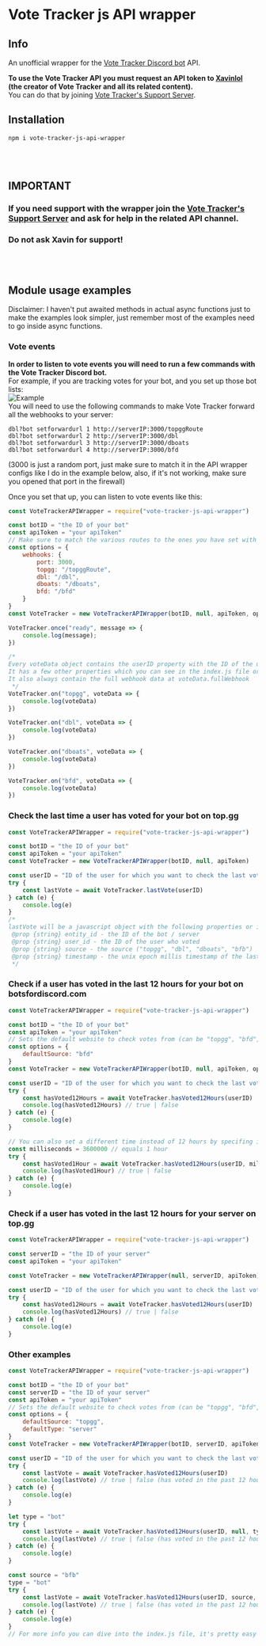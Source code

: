 # Vote Tracker js API wrapper
## Info
An unofficial wrapper for the [Vote Tracker Discord bot](https://discord.com/oauth2/authorize?client_id=479688142908162059&scope=bot&permissions=268561472) API.

**To use the Vote Tracker API you must request an API token to [Xavinlol](https://github.com/Xavinlol) (the creator of Vote Tracker and all its related content).**  
You can do that by joining [Vote Tracker's Support Server](https://discord.gg/4WzJWuq).

## Installation
```
npm i vote-tracker-js-api-wrapper
```
<br/><br/>
## IMPORTANT
### **If you need support with the wrapper join the [Vote Tracker's Support Server](https://discord.gg/4WzJWuq) and ask for help in the related API channel.**    
### **Do not ask Xavin for support!**
<br/><br/>
## Module usage examples
Disclaimer: I haven't put awaited methods in actual async functions just to make the examples look simpler, just remember most of the examples need to go inside async functions.

### Vote events
**In order to listen to vote events you will need to run a few commands with the Vote Tracker Discord bot.**  
For example, if you are tracking votes for your bot, and you set up those bot lists:  
![Example](https://i.ibb.co/x8CxSWX/votetrackerexample.png)  
You will need to use the following commands to make Vote Tracker forward all the webhooks to your server:  
```
dbl?bot setforwardurl 1 http://serverIP:3000/topggRoute
dbl?bot setforwardurl 2 http://serverIP:3000/dbl
dbl?bot setforwardurl 3 http://serverIP:3000/dboats
dbl?bot setforwardurl 4 http://serverIP:3000/bfd
```
(3000 is just a random port, just make sure to match it in the API wrapper configs like I do in the example below, also, if it's not working, make sure you opened that port in the firewall)

Once you set that up, you can listen to vote events like this:  
```js
const VoteTrackerAPIWrapper = require("vote-tracker-js-api-wrapper")

const botID = "the ID of your bot"
const apiToken = "your apiToken"
// Make sure to match the various routes to the ones you have set with the dbl?bot setforwardurl command
const options = {
    webhooks: {
        port: 3000,
        topgg: "/topggRoute",
        dbl: "/dbl",
        dboats: "/dboats",
        bfd: "/bfd"
    }
}
const VoteTracker = new VoteTrackerAPIWrapper(botID, null, apiToken, options)

VoteTracker.once("ready", message => {
    console.log(message);
})

/*
Every voteData object contains the userID property with the ID of the user who voted.
It has a few other properties which you can see in the index.js file or by console logging them.
It also always contain the full webhook data at voteData.fullWebhook
 */
VoteTracker.on("topgg", voteData => {
    console.log(voteData)
})

VoteTracker.on("dbl", voteData => {
    console.log(voteData)
})

VoteTracker.on("dboats", voteData => {
    console.log(voteData)
})

VoteTracker.on("bfd", voteData => {
    console.log(voteData)
})
```  

### Check the last time a user has voted for your bot on top.gg
```js
const VoteTrackerAPIWrapper = require("vote-tracker-js-api-wrapper")

const botID = "the ID of your bot"
const apiToken = "your apiToken"
const VoteTracker = new VoteTrackerAPIWrapper(botID, null, apiToken)

const userID = "ID of the user for which you want to check the last vote"
try {
    const lastVote = await VoteTracker.lastVote(userID)
} catch (e) {
    console.log(e)
}
/*
lastVote will be a javascript object with the following properties or it will be null if the user hasn't voted in the last month
 @prop {string} entity_id - the ID of the bot / server
 @prop {string} user_id - the ID of the user who voted
 @prop {string} source - the source ("topgg", "dbl", "dboats", "bfb")
 @prop {string} timestamp - the unix epoch millis timestamp of the last vote of the user
 */
```  


### Check if a user has voted in the last 12 hours for your bot on botsfordiscord.com
```js
const VoteTrackerAPIWrapper = require("vote-tracker-js-api-wrapper")

const botID = "the ID of your bot"
const apiToken = "your apiToken"
// Sets the default website to check votes from (can be "topgg", "bfd", "dbl", "dboats")
const options = {
    defaultSource: "bfd"
}
const VoteTracker = new VoteTrackerAPIWrapper(botID, null, apiToken, options)

const userID = "ID of the user for which you want to check the last vote"
try {
    const hasVoted12Hours = await VoteTracker.hasVoted12Hours(userID)
    console.log(hasVoted12Hours) // true | false
} catch (e) {
    console.log(e)
}

// You can also set a different time instead of 12 hours by specifing it via milliseconds, example:
const milliseconds = 3600000 // equals 1 hour
try {
    const hasVoted1Hour = await VoteTracker.hasVoted12Hours(userID, milliseconds)
    console.log(hasVoted1Hour) // true | false
} catch (e) {
    console.log(e)
}
```  


### Check if a user has voted in the last 12 hours for your server on top.gg
```js
const VoteTrackerAPIWrapper = require("vote-tracker-js-api-wrapper")

const serverID = "the ID of your server"
const apiToken = "your apiToken"

const VoteTracker = new VoteTrackerAPIWrapper(null, serverID, apiToken)

const userID = "ID of the user for which you want to check the last vote"
try {
    const hasVoted12Hours = await VoteTracker.hasVoted12Hours(userID)
    console.log(hasVoted12Hours) // true | false
} catch (e) {
    console.log(e)
}
```  


### Other examples
```js
const VoteTrackerAPIWrapper = require("vote-tracker-js-api-wrapper")

const botID = "the ID of your bot"
const serverID = "the ID of your server"
const apiToken = "your apiToken"
// Sets the default website to check votes from (can be "topgg", "bfd", "dbl", "dboats") and the default type, so if checks for your bot or server by default
const options = {
    defaultSource: "topgg",
    defaultType: "server"
}
const VoteTracker = new VoteTrackerAPIWrapper(botID, serverID, apiToken, options)

const userID = "ID of the user for which you want to check the last vote"
try {
    const lastVote = await VoteTracker.hasVoted12Hours(userID)
    console.log(lastVote) // true | false (has voted in the past 12 hours for your server on top.gg)
} catch (e) {
    console.log(e)
}

let type = "bot"
try {
    const lastVote = await VoteTracker.hasVoted12Hours(userID, null, type)
    console.log(lastVote) // true | false (has voted in the past 12 hours for your bot on top.gg)
} catch (e) {
    console.log(e)
}

const source = "bfb"
type = "bot"
try {
    const lastVote = await VoteTracker.hasVoted12Hours(userID, source, type)
    console.log(lastVote) // true | false (has voted in the past 12 hours for your bot on botsfordiscord.com)
} catch (e) {
    console.log(e)
}
// For more info you can dive into the index.js file, it's pretty easy to understand its comments
```
